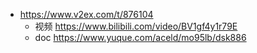 - https://www.v2ex.com/t/876104
  - 视频 https://www.bilibili.com/video/BV1gf4y1r79E
  - doc https://www.yuque.com/aceld/mo95lb/dsk886
